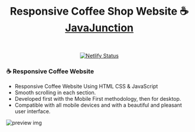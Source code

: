 <h1 align="center">
  Responsive Coffee Shop Website ☕<br/>
  <a href="https://java-junction.netlify.app" target="_blank">JavaJunction</a>
</h1>

<br/>
<p align="center">
  <a href="https://steamy-beans-ts.netlify.app/" target="_blank">
    <img src="https://api.netlify.com/api/v1/badges/ac95dc32-745f-48e2-8e2f-5795d50b580f/deploy-status" alt="Netlify Status" />
  </a>
</p>

### ☕ Responsive Coffee Website

- Responsive Coffee Website Using HTML CSS & JavaScript
- Smooth scrolling in each section.
- Developed first with the Mobile First methodology, then for desktop.
- Compatible with all mobile devices and with a beautiful and pleasant user interface.

![preview img](/preview.png)
